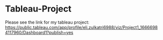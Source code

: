 # Tableau-Project

Please see the link for my tableau project:
https://public.tableau.com/app/profile/eli.zulkatri6988/viz/Project1_16666984117960/Dashboard1?publish=yes
